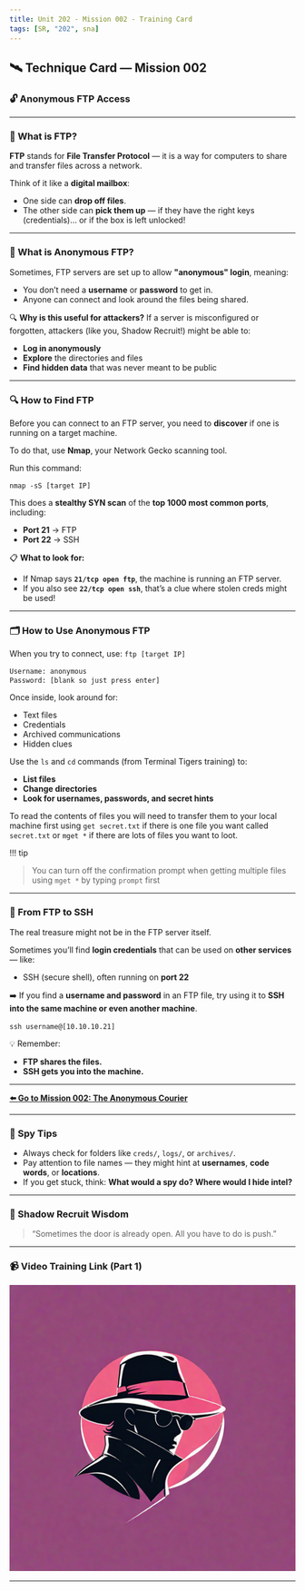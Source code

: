```yaml
---
title: Unit 202 - Mission 002 - Training Card
tags: [SR, "202", sna]
---
```


## 🛰️ Technique Card — Mission 002

### 🔓 Anonymous FTP Access

---

### 📡 What is FTP?

**FTP** stands for **File Transfer Protocol** — it is a way for computers to share and transfer files across a network.

Think of it like a **digital mailbox**:

- One side can **drop off files**.
- The other side can **pick them up** — if they have the right keys (credentials)… or if the box is left unlocked!

---

### 👤 What is Anonymous FTP?

Sometimes, FTP servers are set up to allow **"anonymous" login**, meaning:

- You don’t need a **username** or **password** to get in.
- Anyone can connect and look around the files being shared.

🔍 **Why is this useful for attackers?**
If a server is misconfigured or forgotten, attackers (like you, Shadow Recruit!) might be able to:

- **Log in anonymously**
- **Explore** the directories and files
- **Find hidden data** that was never meant to be public

---

### 🔍 How to Find FTP

Before you can connect to an FTP server, you need to **discover** if one is running on a target machine.

To do that, use **Nmap**, your Network Gecko scanning tool.

Run this command:

```
nmap -sS [target IP]
```

This does a **stealthy SYN scan** of the **top 1000 most common ports**, including:

- **Port 21** → FTP
- **Port 22** → SSH

📋 **What to look for:**

- If Nmap says **`21/tcp open ftp`**, the machine is running an FTP server.
- If you also see **`22/tcp open ssh`**, that’s a clue where stolen creds might be used!

---

### 🗂️ How to Use Anonymous FTP

When you try to connect, use: `ftp [target IP]`

```
Username: anonymous
Password: [blank so just press enter]
```

Once inside, look around for:

- Text files
- Credentials
- Archived communications
- Hidden clues

Use the `ls` and `cd` commands (from Terminal Tigers training) to:

- **List files**
- **Change directories**
- **Look for usernames, passwords, and secret hints**

To read the contents of files you will need to transfer them to your local machine first using `get secret.txt` if there is one file you want called `secret.txt` or `mget *` if there are lots of files you want to loot.

!!! tip

> You can turn off the confirmation prompt when getting multiple files using `mget *` by typing `prompt` first

---

### 🔑 From FTP to SSH

The real treasure might not be in the FTP server itself.

Sometimes you’ll find **login credentials** that can be used on **other services** — like:

- SSH (secure shell), often running on **port 22**

➡️ If you find a **username and password** in an FTP file, try using it to **SSH into the same machine or even another machine**.

`ssh username@[10.10.10.21]`

💡 Remember:

- **FTP shares the files.**
- **SSH gets you into the machine.**

---

**[⬅️ Go to Mission 002: The Anonymous Courier](./u202-sr-002-mission.md)**

---

### 🧠 Spy Tips

- Always check for folders like `creds/`, `logs/`, or `archives/`.
- Pay attention to file names — they might hint at **usernames**, **code words**, or **locations**.
- If you get stuck, think: **What would a spy do? Where would I hide intel?**

---

### 🐾 Shadow Recruit Wisdom

> “Sometimes the door is already open. All you have to do is push.”

---

### 📹 Video Training Link (Part 1)

[![Watch the video](../../../sna1.png)](https://www.youtube.com/watch?v=8eBkc1-ZpYo)

---
